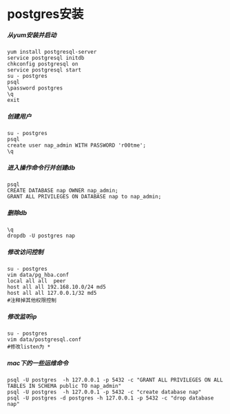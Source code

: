 # postgres安装

##### 从yum安装并启动

```shell
yum install postgresql-server
service postgresql initdb
chkconfig postgresql on
service postgresql start
su - postgres
psql
\password postgres
\q
exit
```

##### 创建用户

```shell
su - postgres
psql
create user nap_admin WITH PASSWORD 'r00tme';
\q
```

##### 进入操作命令行并创建db

```shell
psql
CREATE DATABASE nap OWNER nap_admin;
GRANT ALL PRIVILEGES ON DATABASE nap to nap_admin;
```

##### 删除db

```shell
\q
dropdb -U postgres nap
```

##### 修改访问控制

```shell
su - postgres
vim data/pg_hba.conf
local all all  peer
host all all 192.168.10.0/24 md5
host all all 127.0.0.1/32 md5
#注释掉其他权限控制
```
##### 修改监听ip

```shell
su - postgres
vim data/postgresql.conf
#修改listen为 *
```

##### mac下的一些运维命令

```shell
psql -U postgres  -h 127.0.0.1 -p 5432 -c "GRANT ALL PRIVILEGES ON ALL TABLES IN SCHEMA public TO nap_admin"
psql -U postgres  -h 127.0.0.1 -p 5432 -c "create database nap"
psql -U postgres -d postgres -h 127.0.0.1 -p 5432 -c "drop database nap"
```
